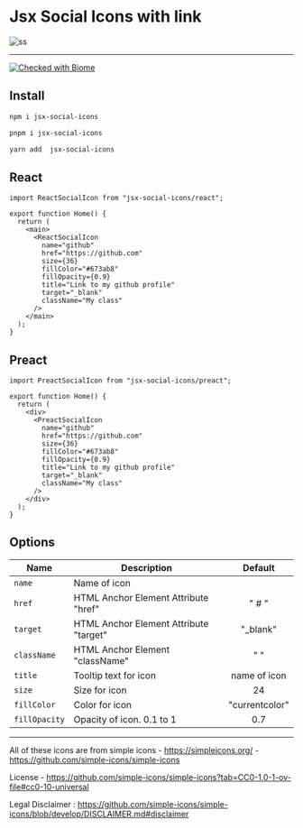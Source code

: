 # Jsx Social Icons with link

![ss](https://imagedelivery.net/6bSk6wUa9UOwEesJAZQuoA/10316b5d-ee6d-4980-a63e-fd98d0eed200/public)


***
[![Checked with Biome](https://img.shields.io/badge/Checked_with-Biome-60a5fa?style=flat&logo=biome)](https://biomejs.dev)


## Install

```bash
npm i jsx-social-icons
```

```bash
pnpm i jsx-social-icons
```

```bash
yarn add  jsx-social-icons
```

## React

```tsx
import ReactSocialIcon from "jsx-social-icons/react";

export function Home() {
  return (
    <main>
      <ReactSocialIcon
        name="github"
        href="https://github.com"
        size={36}
        fillColor="#673ab8"
        fillOpacity={0.9}
        title="Link to my github profile"
        target="_blank"
        className="My class"
      />
    </main>
  );
}
```

## Preact

```tsx
import PreactSocialIcon from "jsx-social-icons/preact";

export function Home() {
  return (
    <div>
      <PreactSocialIcon
        name="github"
        href="https://github.com"
        size={36}
        fillColor="#673ab8"
        fillOpacity={0.9}
        title="Link to my github profile"
        target="_blank"
        className="My class"
      />
    </div>
  );
}
```

## Options

| Name          | Description                            |    Default     |
| ------------- | -------------------------------------- | :------------: |
| `name`        | Name of icon                           |                |
| `href`        | HTML Anchor Element Attribute "href"   |     " # "      |
| `target`      | HTML Anchor Element Attribute "target" |   "\_blank"    |
| `className`   | HTML Anchor Element "className"        |      " "       |
| `title`       | Tooltip text for icon                  |  name of icon  |
| `size`        | Size for icon                          |       24       |
| `fillColor`   | Color for icon                         | "currentcolor" |
| `fillOpacity` | Opacity of icon. 0.1 to 1              |      0.7       |


***

All of these icons are from simple icons - https://simpleicons.org/ - https://github.com/simple-icons/simple-icons

License - https://github.com/simple-icons/simple-icons?tab=CC0-1.0-1-ov-file#cc0-10-universal

Legal Disclaimer : https://github.com/simple-icons/simple-icons/blob/develop/DISCLAIMER.md#disclaimer
